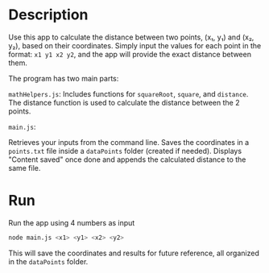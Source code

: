 # Description
Use this app to calculate the distance between two points, (x₁, y₁) and (x₂, y₂), based on their coordinates. Simply input the values for each point in the format: `x1 y1 x2 y2`, and the app will provide the exact distance between them.

The program has two main parts:

`mathHelpers.js`: Includes functions for `squareRoot`, `square`, and `distance`. The distance function is used to calculate the distance between the 2 points.

`main.js`:

Retrieves your inputs from the command line.
Saves the coordinates in a `points.txt` file inside a `dataPoints` folder (created if needed).
Displays "Content saved" once done and appends the calculated distance to the same file.

# Run
Run the app using 4 numbers as input

```Bash
node main.js <x1> <y1> <x2> <y2>
```

This will save the coordinates and results for future reference, all organized in the `dataPoints` folder.